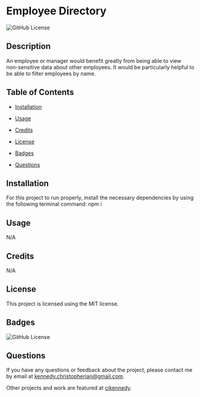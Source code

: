 # Employee Directory
  ![GitHub License](https://img.shields.io/badge/license-MIT-yellow.svg)

  ## Description

  An employee or manager would benefit greatly from being able to view non-sensitive data about other employees. It would be particularly helpful to be able to filter employees by name.

  ## Table of Contents

  * [Installation](#installation)

  * [Usage](#usage)

  * [Credits](#credits)
  
  * [License](#license)

  * [Badges](#badges)

  * [Questions](#questions)

  ## Installation

  For this project to run properly, install the necessary dependencies by using the following terminal command: npm i

  ## Usage

  N/A

  ## Credits

  N/A

  ## License

  This project is licensed using the MIT license.

  ## Badges

  ![GitHub License](https://img.shields.io/badge/license-MIT-yellow.svg)

  ## Questions

  If you have any questions or feedback about the project, please contact me by email at [kennedy.christopherian@gmail.com](mailto:kennedy.christopherian@gmail.com). 

  Other projects and work are featured at [cikennedy](https://github.com/cikennedy).

